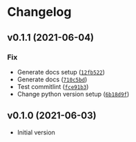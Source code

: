 # Changelog

<!--next-version-placeholder-->

## v0.1.1 (2021-06-04)
### Fix
* Generate docs setup ([`12fb522`](https://github.com/BrambleXu/SeqAL/commit/12fb52268f4b0900e827f4ba75c5176505bee911))
* Generate docs ([`710c5bd`](https://github.com/BrambleXu/SeqAL/commit/710c5bd84153e55f661c188a7d481e0e5d3866b4))
* Test commitlint ([`fce91b3`](https://github.com/BrambleXu/SeqAL/commit/fce91b3dd65f5849b1c394ba34699dc50b081f03))
* Change python version setup ([`6b18d9f`](https://github.com/BrambleXu/SeqAL/commit/6b18d9fa388c1580a1628b4d4fac6e3c51b995b9))

## v0.1.0 (2021-06-03)
* Initial version
